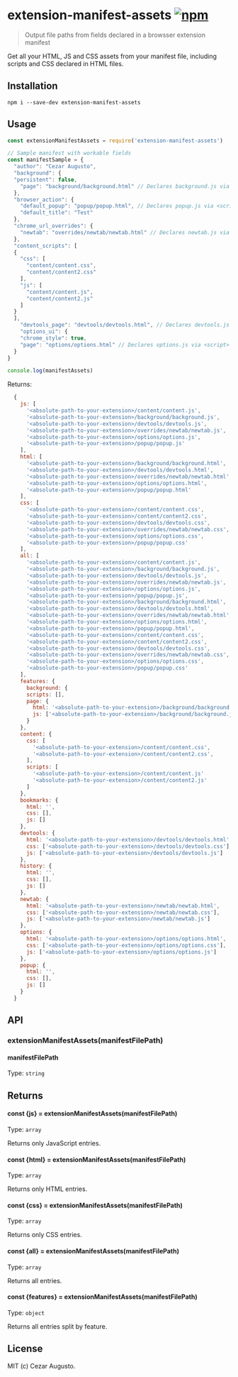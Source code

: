 [npm-image]: https://img.shields.io/npm/v/extension-manifest-assets.svg
[npm-url]: https://npmjs.org/package/extension-manifest-assets

# extension-manifest-assets [![npm][npm-image]][npm-url]

> Output file paths from fields declared in a browsser extension manifest

Get all your HTML, JS and CSS assets from your manifest file, including scripts and CSS declared in HTML files.

## Installation

```
npm i --save-dev extension-manifest-assets
```
## Usage

```js
const extensionManifestAssets = require('extension-manifest-assets')

// Sample manifest with workable fields
const manifestSample = {
  "author": "Cezar Augusto",
  "background": {
  "persistent": false,
    "page": "background/background.html" // Declares background.js via <script>
  },
  "browser_action": {
    "default_popup": "popup/popup.html", // Declares popup.js via <script> and popup.css via <link>
    "default_title": "Test"
  },
  "chrome_url_overrides": {
    "newtab": "overrides/newtab/newtab.html" // Declares newtab.js via <script> and newtab.css via <link>
  },
  "content_scripts": [
  {
    "css": [
      "content/content.css",
      "content/content2.css"
    ],
    "js": [
      "content/content.js",
      "content/content2.js"
    ]
  }
  ],
    "devtools_page": "devtools/devtools.html", // Declares devtools.js via <script> and devtools.css via <link>
    "options_ui": {
    "chrome_style": true,
    "page": "options/options.html" // Declares options.js via <script> and options.css via <link>
  }
}

console.log(manifestAssets)
```

Returns:

```js
  {
    js: [
      '<absolute-path-to-your-extension>/content/content.js',
      '<absolute-path-to-your-extension>/background/background.js',
      '<absolute-path-to-your-extension>/devtools/devtools.js',
      '<absolute-path-to-your-extension>/overrides/newtab/newtab.js',
      '<absolute-path-to-your-extension>/options/options.js',
      '<absolute-path-to-your-extension>/popup/popup.js'
    ],
    html: [
      '<absolute-path-to-your-extension>/background/background.html',
      '<absolute-path-to-your-extension>/devtools/devtools.html',
      '<absolute-path-to-your-extension>/overrides/newtab/newtab.html',
      '<absolute-path-to-your-extension>/options/options.html',
      '<absolute-path-to-your-extension>/popup/popup.html'
    ],
    css: [
      '<absolute-path-to-your-extension>/content/content.css',
      '<absolute-path-to-your-extension>/content/content2.css',
      '<absolute-path-to-your-extension>/devtools/devtools.css',
      '<absolute-path-to-your-extension>/overrides/newtab/newtab.css',
      '<absolute-path-to-your-extension>/options/options.css',
      '<absolute-path-to-your-extension>/popup/popup.css'
    ],
    all: [
      '<absolute-path-to-your-extension>/content/content.js',
      '<absolute-path-to-your-extension>/background/background.js',
      '<absolute-path-to-your-extension>/devtools/devtools.js',
      '<absolute-path-to-your-extension>/overrides/newtab/newtab.js',
      '<absolute-path-to-your-extension>/options/options.js',
      '<absolute-path-to-your-extension>/popup/popup.js',
      '<absolute-path-to-your-extension>/background/background.html',
      '<absolute-path-to-your-extension>/devtools/devtools.html',
      '<absolute-path-to-your-extension>/overrides/newtab/newtab.html',
      '<absolute-path-to-your-extension>/options/options.html',
      '<absolute-path-to-your-extension>/popup/popup.html',
      '<absolute-path-to-your-extension>/content/content.css',
      '<absolute-path-to-your-extension>/content/content2.css',
      '<absolute-path-to-your-extension>/devtools/devtools.css',
      '<absolute-path-to-your-extension>/overrides/newtab/newtab.css',
      '<absolute-path-to-your-extension>/options/options.css',
      '<absolute-path-to-your-extension>/popup/popup.css'
    ],
    features: {
      background: {
      scripts: [],
      page: {
        html: '<absolute-path-to-your-extension>/background/background.html',
        js: ['<absolute-path-to-your-extension>/background/background.js']
      }
    },
    content: {
      css: [
        '<absolute-path-to-your-extension>/content/content.css',
        '<absolute-path-to-your-extension>/content/content2.css',
      ],
      scripts: [
        '<absolute-path-to-your-extension>/content/content.js'
        '<absolute-path-to-your-extension>/content/content2.js'
      ]
    },
    bookmarks: {
      html: '',
      css: [],
      js: []
    },
    devtools: {
      html: '<absolute-path-to-your-extension>/devtools/devtools.html',
      css: ['<absolute-path-to-your-extension>/devtools/devtools.css'],
      js: ['<absolute-path-to-your-extension>/devtools/devtools.js']
    },
    history: {
      html: '',
      css: [],
      js: []
    },
    newtab: {
      html: '<absolute-path-to-your-extension>/newtab/newtab.html',
      css: ['<absolute-path-to-your-extension>/newtab/newtab.css'],
      js: ['<absolute-path-to-your-extension>/newtab/newtab.js']
    },
    options: {
      html: '<absolute-path-to-your-extension>/options/options.html',
      css: ['<absolute-path-to-your-extension>/options/options.css'],
      js: ['<absolute-path-to-your-extension>/options/options.js']
    },
    popup: {
      html: '',
      css: [],
      js: []
    }
  }
```
## API

### extensionManifestAssets(manifestFilePath)

#### manifestFilePath

Type: `string`

## Returns

#### const {js} = extensionManifestAssets(manifestFilePath)

Type: `array`

Returns only JavaScript entries.

#### const {html} = extensionManifestAssets(manifestFilePath)

Type: `array`

Returns only HTML entries.

#### const {css} = extensionManifestAssets(manifestFilePath)

Type: `array`

Returns only CSS entries.

#### const {all} = extensionManifestAssets(manifestFilePath)

Type: `array`

Returns all entries.

#### const {features} = extensionManifestAssets(manifestFilePath)

Type: `object`

Returns all entries split by feature.

## License

MIT (c) Cezar Augusto.
